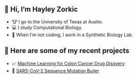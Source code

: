 
## 👋 Hi, I’m Hayley Zorkic 
- :cow: I go to the University of Texas at Austin.
- :computer: I study Computational Biology.
- :dna: When I'm not coding, I work in a Synthetic Biology Lab.

## 📄 Here are some of my recent projects
- 📈 [Machine Learning for Colon Cancer Drug Disovery](https://github.com/hzorkic/machine_learning_and_molecular_docking_for_drug_discovery)
- 🔨 [SARS-CoV-2 Sequence Mutation Builer](https://github.com/hzorkic/eblock_generator_for_spike_display)
